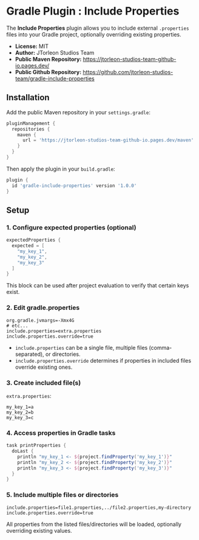 # Gradle Plugin : Include Properties

The **Include Properties** plugin allows you to include external `.properties` files into your Gradle project,
optionally overriding existing properties.

- **License:** MIT
- **Author:** JTorleon Studios Team
- **Public Maven Repository:** https://jtorleon-studios-team-github-io.pages.dev/
- **Public Github Repository:** https://github.com/jtorleon-studios-team/gradle-include-properties

## Installation

Add the public Maven repository in your `settings.gradle`:

```groovy
pluginManagement {
  repositories {
    maven {
      url = 'https://jtorleon-studios-team-github-io.pages.dev/maven'
    }
  }
}
```

Then apply the plugin in your `build.gradle`:

```groovy
plugin {
  id 'gradle-include-properties' version '1.0.0'
}
```

## Setup

### 1. Configure expected properties (optional)

```groovy
expectedProperties {
  expected = [
    "my_key_1",
    "my_key_2",
    "my_key_3"
  ]
}
```

This block can be used after project evaluation to verify that certain keys exist.

### 2. Edit gradle.properties

```properties
org.gradle.jvmargs=-Xmx4G
# etc...
include.properties=extra.properties
include.properties.override=true
```

- `include.properties` can be a single file, multiple files (comma-separated), or directories.
- `include.properties.override` determines if properties in included files override existing ones.

### 3. Create included file(s)

`extra.properties`:

```properties
my_key_1=a
my_key_2=b
my_key_3=c
```

### 4. Access properties in Gradle tasks

```groovy
task printProperties {
  doLast {
    println "my_key_1 <- ${project.findProperty('my_key_1')}"
    println "my_key_2 <- ${project.findProperty('my_key_2')}"
    println "my_key_3 <- ${project.findProperty('my_key_3')}"
  }
}
```

### 5. Include multiple files or directories

````properties
include.properties=file1.properties,../file2.properties,my-directory
include.properties.override=true
````

All properties from the listed files/directories will be loaded, optionally overriding existing values.
